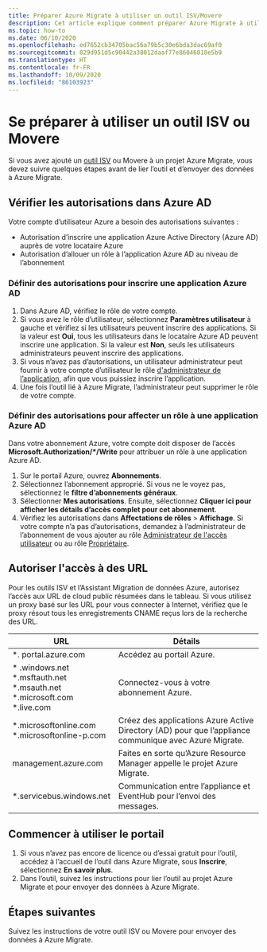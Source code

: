 ```yaml
---
title: Préparer Azure Migrate à utiliser un outil ISV/Movere
description: Cet article explique comment préparer Azure Migrate à utiliser un outil ISV ou Movere, puis comment commencer à utiliser l’outil.
ms.topic: how-to
ms.date: 06/10/2020
ms.openlocfilehash: ed7652cb34705bac56a79b5c30e6bda3dac69af0
ms.sourcegitcommit: 829d951d5c90442a38012daaf77e86046018e5b9
ms.translationtype: HT
ms.contentlocale: fr-FR
ms.lasthandoff: 10/09/2020
ms.locfileid: "86103923"
---
```

# <a name="prepare-to-work-with-an-isv-tool-or-movere"></a>Se préparer à utiliser un outil ISV ou Movere

Si vous avez ajouté un [outil ISV](migrate-services-overview.md#isv-integration) ou Movere à un projet Azure Migrate, vous devez suivre quelques étapes avant de lier l’outil et d’envoyer des données à Azure Migrate. 

## <a name="check-azure-ad-permissions"></a>Vérifier les autorisations dans Azure AD

Votre compte d’utilisateur Azure a besoin des autorisations suivantes :

- Autorisation d’inscrire une application Azure Active Directory (Azure AD) auprès de votre locataire Azure
- Autorisation d’allouer un rôle à l’application Azure AD au niveau de l’abonnement


### <a name="set-permissions-to-register-an-azure-ad-app"></a>Définir des autorisations pour inscrire une application Azure AD

1. Dans Azure AD, vérifiez le rôle de votre compte.
2. Si vous avez le rôle d’utilisateur, sélectionnez **Paramètres utilisateur** à gauche et vérifiez si les utilisateurs peuvent inscrire des applications. Si la valeur est **Oui**, tous les utilisateurs dans le locataire Azure AD peuvent inscrire une application. Si la valeur est **Non**, seuls les utilisateurs administrateurs peuvent inscrire des applications.   
3. Si vous n’avez pas d’autorisations, un utilisateur administrateur peut fournir à votre compte d’utilisateur le rôle [d'administrateur de l’application](../active-directory/users-groups-roles/directory-assign-admin-roles.md#application-administrator), afin que vous puissiez inscrire l’application.
4. Une fois l’outil lié à Azure Migrate, l’administrateur peut supprimer le rôle de votre compte.

### <a name="set-permissions-to-assign-a-role-to-an-azure-ad-app"></a>Définir des autorisations pour affecter un rôle à une application Azure AD
 
Dans votre abonnement Azure, votre compte doit disposer de l’accès **Microsoft.Authorization/*/Write** pour attribuer un rôle à une application Azure AD. 

1. Sur le portail Azure, ouvrez **Abonnements**.
2. Sélectionnez l’abonnement approprié. Si vous ne le voyez pas, sélectionnez le **filtre d’abonnements généraux**. 
3. Sélectionner **Mes autorisations**. Ensuite, sélectionnez **Cliquer ici pour afficher les détails d’accès complet pour cet abonnement**.
4. Vérifiez les autorisations dans **Affectations de rôles** > **Affichage**. Si votre compte n’a pas d’autorisations, demandez à l’administrateur de l’abonnement de vous ajouter au rôle [Administrateur de l'accès utilisateur](../role-based-access-control/built-in-roles.md#user-access-administrator) ou au rôle [Propriétaire](../role-based-access-control/built-in-roles.md#owner).

## <a name="allow-access-to-urls"></a>Autoriser l'accès à des URL

Pour les outils ISV et l’Assistant Migration de données Azure, autorisez l’accès aux URL de cloud public résumées dans le tableau. Si vous utilisez un proxy basé sur les URL pour vous connecter à Internet, vérifiez que le proxy résout tous les enregistrements CNAME reçus lors de la recherche des URL. 

**URL** | **Détails**
--- | ---
*. portal.azure.com  | Accédez au portail Azure. 
\* .windows.net<br/> *.msftauth.net<br/> *.msauth.net <br/> *.microsoft.com<br/> *.live.com   | Connectez-vous à votre abonnement Azure. 
*.microsoftonline.com<br/> *.microsoftonline-p.com | Créez des applications Azure Active Directory (AD) pour que l’appliance communique avec Azure Migrate. 
management.azure.com | Faites en sorte qu’Azure Resource Manager appelle le projet Azure Migrate.
*.servicebus.windows.net | Communication entre l’appliance et EventHub pour l’envoi des messages.


## <a name="start-using-the-tool"></a>Commencer à utiliser le portail

1. Si vous n’avez pas encore de licence ou d’essai gratuit pour l’outil, accédez à l’accueil de l’outil dans Azure Migrate, sous **Inscrire**, sélectionnez **En savoir plus**.
2. Dans l’outil, suivez les instructions pour lier l’outil au projet Azure Migrate et pour envoyer des données à Azure Migrate.

## <a name="next-steps"></a>Étapes suivantes

Suivez les instructions de votre outil ISV ou Movere pour envoyer des données à Azure Migrate.

   

